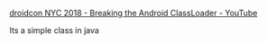 
[droidcon NYC 2018 - Breaking the Android ClassLoader - YouTube](https://youtu.be/Ns73ovzpuQU)


Its a simple class in java



